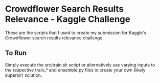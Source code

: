 # Crowdflower Search Results Relevance - Kaggle Challenge
These are the scripts that I used to create my submission for Kaggle's Crowdflower search results relevance challenge. 

## To Run
Simply execute the src/train.sh script or alternatively use varying inputs to the respective train_* and ensemble.py files to create your own (likely superior) solution.
